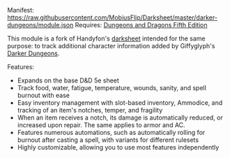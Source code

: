 Manifest: https://raw.githubusercontent.com/MobiusFlip/Darksheet/master/darker-dungeons/module.json
Requires: [Dungeons and Dragons Fifth Edition](https://foundryvtt.com/packages/dnd5e)

This module is a fork of Handyfon's [darksheet](https://github.com/Handyfon/Darksheet) intended for the same purpose: to track additional character information added by Giffyglyph's [Darker Dungeons](https://drive.google.com/file/d/1ufAyAnP4YTyJmOvyFQwnJZoTMTe95ETt/view).

Features:

- Expands on the base D&D 5e sheet
- Track food, water, fatigue, temperature, wounds, sanity, and spell burnout with ease
- Easy inventory management with slot-based inventory, Ammodice, and tracking of an item's notches, temper, and fragility
- When an item receives a notch, its damage is automatically reduced, or increased upon repair. The same applies to armor and AC.
- Features numerous automations, such as automatically rolling for burnout after casting a spell, with variants for different rulesets
- Highly customizable, allowing you to use most features independently